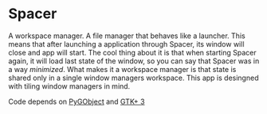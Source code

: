 # Spacer

A workspace manager. A file manager that behaves like a launcher. This means
that after launching a application through Spacer, its window will close and
app will start. The cool thing about it is that when starting Spacer again, it
will load last state of the window, so you can say that Spacer was in a way
_minimized_. What makes it a workspace manager is that state is shared only in a
single window managers workspace. This app is desingned with tiling window
managers in mind.

Code depends on [PyGObject](https://pygobject.readthedocs.io/) and
[GTK+ 3](https://www.gtk.org/)
